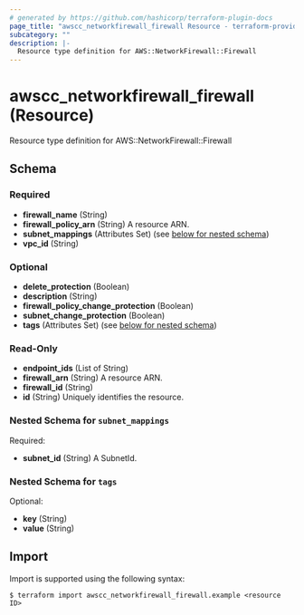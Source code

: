 ```yaml
---
# generated by https://github.com/hashicorp/terraform-plugin-docs
page_title: "awscc_networkfirewall_firewall Resource - terraform-provider-awscc"
subcategory: ""
description: |-
  Resource type definition for AWS::NetworkFirewall::Firewall
---
```


# awscc_networkfirewall_firewall (Resource)

Resource type definition for AWS::NetworkFirewall::Firewall



<!-- schema generated by tfplugindocs -->
## Schema

### Required

- **firewall_name** (String)
- **firewall_policy_arn** (String) A resource ARN.
- **subnet_mappings** (Attributes Set) (see [below for nested schema](#nestedatt--subnet_mappings))
- **vpc_id** (String)

### Optional

- **delete_protection** (Boolean)
- **description** (String)
- **firewall_policy_change_protection** (Boolean)
- **subnet_change_protection** (Boolean)
- **tags** (Attributes Set) (see [below for nested schema](#nestedatt--tags))

### Read-Only

- **endpoint_ids** (List of String)
- **firewall_arn** (String) A resource ARN.
- **firewall_id** (String)
- **id** (String) Uniquely identifies the resource.

<a id="nestedatt--subnet_mappings"></a>
### Nested Schema for `subnet_mappings`

Required:

- **subnet_id** (String) A SubnetId.


<a id="nestedatt--tags"></a>
### Nested Schema for `tags`

Optional:

- **key** (String)
- **value** (String)

## Import

Import is supported using the following syntax:

```shell
$ terraform import awscc_networkfirewall_firewall.example <resource ID>
```
